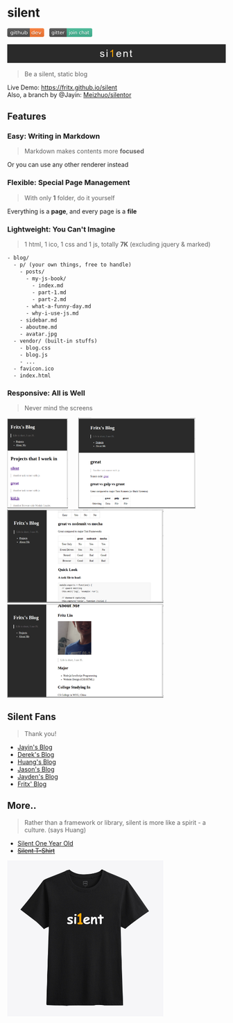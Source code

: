 # silent

<a href="https://github.com/fritx/silent"><img src="../github-badge.svg" width="85" height="20"></a>
&nbsp;&nbsp;<a href="https://gitter.im/fritx"><img src="../gitter-badge.svg" width="99" height="20"></a>

<img src="pic/si1ent.png">

> Be a silent, static blog

Live Demo: <https://fritx.github.io/silent><br>
Also, a branch by @Jayin: [Meizhuo/silentor](https://github.com/Meizhuo/silentor)

## Features

### Easy: Writing in Markdown

> Markdown makes contents more **focused**

Or you can use any other renderer instead

### Flexible: Special Page Management

> With only **1** folder, do it yourself

Everything is a **page**, and every page is a **file**

### Lightweight: You Can't Imagine

> 1 html, 1 ico, 1 css and 1 js, totally **7K** (excluding jquery & marked)

```plain
- blog/
  - p/ (your own things, free to handle)
    - posts/
      - my-js-book/
        - index.md
        - part-1.md
        - part-2.md
      - what-a-funny-day.md
      - why-i-use-js.md
    - sidebar.md
    - aboutme.md
    - avatar.jpg
  - vendor/ (built-in stuffs)
    - blog.css
    - blog.js
    - ...
  - favicon.ico
  - index.html
```

### Responsive: All is Well

> Never mind the screens

<img src="pic/Screenshot_from_2014-05-08_01-43-18.png" width="140">
&nbsp;&nbsp;&nbsp;&nbsp;
<img src="pic/Screenshot_from_2014-05-08_01-56-27.png" width="270">

<img src="pic/Screenshot_from_2014-05-08_01-48-37.png" width="360">

<img src="pic/Screenshot_from_2014-05-08_01-50-42.png" width="360">

## Silent Fans

> Thank you!

- [Jayin's Blog](https://jayin.github.io)
- [Derek's Blog](https://derekgame2013.github.io/blog/)
- [Huang's Blog](https://huangruichang.github.io)
- [Jason's Blog](https://jacsonlee.github.io/Blog/)
- [Jayden's Blog](https://iamjayden.github.io)
- [Fritx' Blog](https://fritx.github.io/blog/)

## More..

> Rather than a framework or library, silent is more like a spirit - a culture. (says Huang)

- [Silent One Year Old](../../2015/05/silent-one-year-old/)
- ~~[Silent T-Shirt](http://udz.com/silent)~~

<img width="360" src="pic/tshirt-x360.png">
